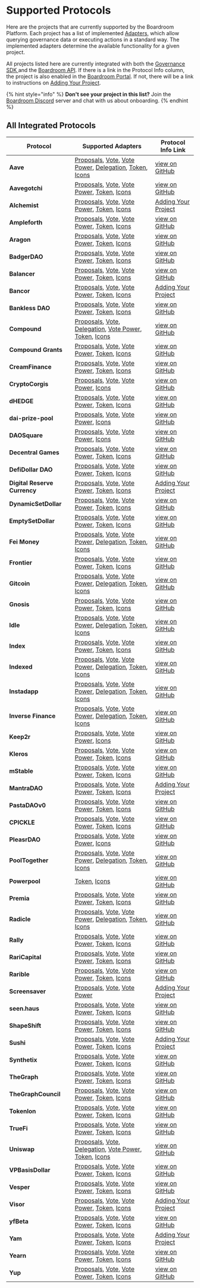 # Supported Protocols

Here are the projects that are currently supported by the Boardroom Platform. Each project has a list of implemented [Adapters](sdk/adapters/), which allow querying governance data or executing actions in a standard way. The implemented adapters determine the available functionality for a given project.

All projects listed here are currently integrated with both the [Governance SDK ](sdk/governance-sdk.md)and the [Boardroom API](boardroom-api/boardroom-api.md). If there is a link in the Protocol Info column, the project is also enabled in the [Boardroom Portal](boardroom-portal-1/getting-started.md). If not, there will be a link to instructions on [Adding Your Project](boardroom-portal-1/adding-your-project/).

{% hint style="info" %}
**Don't see your project in this list?** Join the [Boardroom Discord](https://discord.gg/BwDfpveu) server and chat with us about onboarding.
{% endhint %}

## All Integrated Protocols

| Protocol | Supported Adapters | Protocol Info Link |
| --- | --- | --- |
| **Aave** | [Proposals](sdk/adapters/proposals-adapter.md), [Vote](sdk/adapters/vote-adapter.md), [Vote Power](sdk/adapters/vote-power-adapter.md), [Delegation](sdk/adapters/delegation-apdater.md), [Token](sdk/adapters/token-adapter.md), [Icons](sdk/adapters/icons-adapter.md) | [view on GitHub](https://github.com/boardroom-inc/protocol-Info/tree/main/protocols/aave) |
| **Aavegotchi** | [Proposals](sdk/adapters/proposals-adapter.md), [Vote](sdk/adapters/vote-adapter.md), [Vote Power](sdk/adapters/vote-power-adapter.md), [Token](sdk/adapters/token-adapter.md), [Icons](sdk/adapters/icons-adapter.md) | [view on GitHub](https://github.com/boardroom-inc/protocol-Info/tree/main/protocols/aavegotchi) |
| **Alchemist** | [Proposals](sdk/adapters/proposals-adapter.md), [Vote](sdk/adapters/vote-adapter.md), [Vote Power](sdk/adapters/vote-power-adapter.md), [Token](sdk/adapters/token-adapter.md), [Icons](sdk/adapters/icons-adapter.md) | [Adding Your Project](boardroom-portal-1/adding-your-project/) |
| **Ampleforth** | [Proposals](sdk/adapters/proposals-adapter.md), [Vote](sdk/adapters/vote-adapter.md), [Vote Power](sdk/adapters/vote-power-adapter.md), [Token](sdk/adapters/token-adapter.md), [Icons](sdk/adapters/icons-adapter.md) | [view on GitHub](https://github.com/boardroom-inc/protocol-Info/tree/main/protocols/ampleforth) |
| **Aragon** | [Proposals](sdk/adapters/proposals-adapter.md), [Vote](sdk/adapters/vote-adapter.md), [Vote Power](sdk/adapters/vote-power-adapter.md), [Token](sdk/adapters/token-adapter.md), [Icons](sdk/adapters/icons-adapter.md) | [view on GitHub](https://github.com/boardroom-inc/protocol-Info/tree/main/protocols/aragon) |
| **BadgerDAO** | [Proposals](sdk/adapters/proposals-adapter.md), [Vote](sdk/adapters/vote-adapter.md), [Vote Power](sdk/adapters/vote-power-adapter.md), [Token](sdk/adapters/token-adapter.md), [Icons](sdk/adapters/icons-adapter.md) | [view on GitHub](https://github.com/boardroom-inc/protocol-Info/tree/main/protocols/badgerdao) |
| **Balancer** | [Proposals](sdk/adapters/proposals-adapter.md), [Vote](sdk/adapters/vote-adapter.md), [Vote Power](sdk/adapters/vote-power-adapter.md), [Token](sdk/adapters/token-adapter.md), [Icons](sdk/adapters/icons-adapter.md) | [view on GitHub](https://github.com/boardroom-inc/protocol-Info/tree/main/protocols/balancer) |
| **Bancor** | [Proposals](sdk/adapters/proposals-adapter.md), [Vote](sdk/adapters/vote-adapter.md), [Vote Power](sdk/adapters/vote-power-adapter.md), [Token](sdk/adapters/token-adapter.md), [Icons](sdk/adapters/icons-adapter.md) | [Adding Your Project](boardroom-portal-1/adding-your-project/) |
| **Bankless DAO** | [Proposals](sdk/adapters/proposals-adapter.md), [Vote](sdk/adapters/vote-adapter.md), [Vote Power](sdk/adapters/vote-power-adapter.md), [Token](sdk/adapters/token-adapter.md), [Icons](sdk/adapters/icons-adapter.md) | [view on GitHub](https://github.com/boardroom-inc/protocol-Info/tree/main/protocols/banklessvault) |
| **Compound** | [Proposals](sdk/adapters/proposals-adapter.md), [Vote](sdk/adapters/vote-adapter.md), [Delegation](sdk/adapters/delegation-apdater.md), [Vote Power](sdk/adapters/vote-power-adapter.md), [Token](sdk/adapters/token-adapter.md), [Icons](sdk/adapters/icons-adapter.md) | [view on GitHub](https://github.com/boardroom-inc/protocol-Info/tree/main/protocols/compound) |
| **Compound Grants** | [Proposals](sdk/adapters/proposals-adapter.md), [Vote](sdk/adapters/vote-adapter.md), [Vote Power](sdk/adapters/vote-power-adapter.md), [Token](sdk/adapters/token-adapter.md), [Icons](sdk/adapters/icons-adapter.md) | [view on GitHub](https://github.com/boardroom-inc/protocol-Info/tree/main/protocols/compoundgrants) |
| **CreamFinance** | [Proposals](sdk/adapters/proposals-adapter.md), [Vote](sdk/adapters/vote-adapter.md), [Vote Power](sdk/adapters/vote-power-adapter.md), [Token](sdk/adapters/token-adapter.md), [Icons](sdk/adapters/icons-adapter.md) | [view on GitHub](https://github.com/boardroom-inc/protocol-Info/tree/main/protocols/creamfinance) |
| **CryptoCorgis** | [Proposals](sdk/adapters/proposals-adapter.md), [Vote](sdk/adapters/vote-adapter.md), [Vote Power](sdk/adapters/vote-power-adapter.md), [Icons](sdk/adapters/icons-adapter.md) | [view on GitHub](https://github.com/boardroom-inc/protocol-Info/tree/main/protocols/cryptocorgis) |
| **dHEDGE** | [Proposals](sdk/adapters/proposals-adapter.md), [Vote](sdk/adapters/vote-adapter.md), [Vote Power](sdk/adapters/vote-power-adapter.md), [Token](sdk/adapters/token-adapter.md), [Icons](sdk/adapters/icons-adapter.md) | [view on GitHub](https://github.com/boardroom-inc/protocol-Info/tree/main/protocols/dhedge) |
| **dai-prize-pool** | [Proposals](sdk/adapters/proposals-adapter.md), [Vote](sdk/adapters/vote-adapter.md), [Vote Power](sdk/adapters/vote-power-adapter.md), [Icons](sdk/adapters/icons-adapter.md) | [view on GitHub](https://github.com/boardroom-inc/protocol-Info/tree/main/protocols/daiprizepool) |
| **DAOSquare** | [Proposals](sdk/adapters/proposals-adapter.md), [Vote](sdk/adapters/vote-adapter.md), [Vote Power](sdk/adapters/vote-power-adapter.md), [Icons](sdk/adapters/icons-adapter.md) | [view on GitHub](https://github.com/boardroom-inc/protocol-Info/tree/main/protocols/daosquare) |
| **Decentral Games** | [Proposals](sdk/adapters/proposals-adapter.md), [Vote](sdk/adapters/vote-adapter.md), [Vote Power](sdk/adapters/vote-power-adapter.md), [Token](sdk/adapters/token-adapter.md), [Icons](sdk/adapters/icons-adapter.md) | [view on GitHub](https://github.com/boardroom-inc/protocol-Info/tree/main/protocols/decentralgames) |
| **DefiDollar DAO** | [Proposals](sdk/adapters/proposals-adapter.md), [Vote](sdk/adapters/vote-adapter.md), [Vote Power](sdk/adapters/vote-power-adapter.md), [Token](sdk/adapters/token-adapter.md), [Icons](sdk/adapters/icons-adapter.md) | [view on GitHub](https://github.com/boardroom-inc/protocol-Info/tree/main/protocols/defidollar) |
| **Digital Reserve Currency** | [Proposals](sdk/adapters/proposals-adapter.md), [Vote](sdk/adapters/vote-adapter.md), [Vote Power](sdk/adapters/vote-power-adapter.md), [Token](sdk/adapters/token-adapter.md), [Icons](sdk/adapters/icons-adapter.md) | [Adding Your Project](boardroom-portal-1/adding-your-project/) |
| **DynamicSetDollar** | [Proposals](sdk/adapters/proposals-adapter.md), [Vote](sdk/adapters/vote-adapter.md), [Vote Power](sdk/adapters/vote-power-adapter.md), [Token](sdk/adapters/token-adapter.md), [Icons](sdk/adapters/icons-adapter.md) | [view on GitHub](https://github.com/boardroom-inc/protocol-Info/tree/main/protocols/dsd) |
| **EmptySetDollar** | [Proposals](sdk/adapters/proposals-adapter.md), [Vote](sdk/adapters/vote-adapter.md), [Vote Power](sdk/adapters/vote-power-adapter.md), [Token](sdk/adapters/token-adapter.md), [Icons](sdk/adapters/icons-adapter.md) | [view on GitHub](https://github.com/boardroom-inc/protocol-Info/tree/main/protocols/esd) |
| **Fei Money** | [Proposals](sdk/adapters/proposals-adapter.md), [Vote](sdk/adapters/vote-adapter.md), [Vote Power](sdk/adapters/vote-power-adapter.md), [Delegation](sdk/adapters/delegation-apdater.md), [Token](sdk/adapters/token-adapter.md), [Icons](sdk/adapters/icons-adapter.md) | [view on GitHub](https://github.com/boardroom-inc/protocol-Info/tree/main/protocols/fei) |
| **Frontier** | [Proposals](sdk/adapters/proposals-adapter.md), [Vote](sdk/adapters/vote-adapter.md), [Vote Power](sdk/adapters/vote-power-adapter.md), [Token](sdk/adapters/token-adapter.md), [Icons](sdk/adapters/icons-adapter.md) | [view on GitHub](https://github.com/boardroom-inc/protocol-Info/tree/main/protocols/frontier) |
| **Gitcoin** | [Proposals](sdk/adapters/proposals-adapter.md), [Vote](sdk/adapters/vote-adapter.md), [Vote Power](sdk/adapters/vote-power-adapter.md), [Delegation](sdk/adapters/delegation-apdater.md), [Token](sdk/adapters/token-adapter.md), [Icons](sdk/adapters/icons-adapter.md) | [view on GitHub](https://github.com/boardroom-inc/protocol-Info/tree/main/protocols/gitcoin) |
| **Gnosis** | [Proposals](sdk/adapters/proposals-adapter.md), [Vote](sdk/adapters/vote-adapter.md), [Vote Power](sdk/adapters/vote-power-adapter.md), [Token](sdk/adapters/token-adapter.md), [Icons](sdk/adapters/icons-adapter.md) | [view on GitHub](https://github.com/boardroom-inc/protocol-Info/tree/main/protocols/gnosis) |
| **Idle** | [Proposals](sdk/adapters/proposals-adapter.md), [Vote](sdk/adapters/vote-adapter.md), [Vote Power](sdk/adapters/vote-power-adapter.md), [Delegation](sdk/adapters/delegation-apdater.md), [Token](sdk/adapters/token-adapter.md), [Icons](sdk/adapters/icons-adapter.md) | [view on GitHub](https://github.com/boardroom-inc/protocol-Info/tree/main/protocols/idlefinance) |
| **Index** | [Proposals](sdk/adapters/proposals-adapter.md), [Vote](sdk/adapters/vote-adapter.md), [Vote Power](sdk/adapters/vote-power-adapter.md), [Token](sdk/adapters/token-adapter.md), [Icons](sdk/adapters/icons-adapter.md) | [view on GitHub](https://github.com/boardroom-inc/protocol-Info/tree/main/protocols/indexCoop) |
| **Indexed** | [Proposals](sdk/adapters/proposals-adapter.md), [Vote](sdk/adapters/vote-adapter.md), [Vote Power](sdk/adapters/vote-power-adapter.md), [Delegation](sdk/adapters/delegation-apdater.md), [Token](sdk/adapters/token-adapter.md), [Icons](sdk/adapters/icons-adapter.md) | [view on GitHub](https://github.com/boardroom-inc/protocol-Info/tree/main/protocols/indexed) |
| **Instadapp** | [Proposals](sdk/adapters/proposals-adapter.md), [Vote](sdk/adapters/vote-adapter.md), [Vote Power](sdk/adapters/vote-power-adapter.md), [Delegation](sdk/adapters/delegation-apdater.md), [Token](sdk/adapters/token-adapter.md), [Icons](sdk/adapters/icons-adapter.md) | [view on GitHub](https://github.com/boardroom-inc/protocol-Info/tree/main/protocols/instadapp) |
| **Inverse Finance** | [Proposals](sdk/adapters/proposals-adapter.md), [Vote](sdk/adapters/vote-adapter.md), [Vote Power](sdk/adapters/vote-power-adapter.md), [Delegation](sdk/adapters/delegation-apdater.md), [Token](sdk/adapters/token-adapter.md), [Icons](sdk/adapters/icons-adapter.md) | [view on GitHub](https://github.com/boardroom-inc/protocol-Info/tree/main/protocols/inverse) |
| **Keep2r** | [Proposals](sdk/adapters/proposals-adapter.md), [Vote](sdk/adapters/vote-adapter.md), [Vote Power](sdk/adapters/vote-power-adapter.md), [Icons](sdk/adapters/icons-adapter.md) | [view on GitHub](https://github.com/boardroom-inc/protocol-Info/tree/main/protocols/keep2r) |
| **Kleros** | [Proposals](sdk/adapters/proposals-adapter.md), [Vote](sdk/adapters/vote-adapter.md), [Vote Power](sdk/adapters/vote-power-adapter.md), [Token](sdk/adapters/token-adapter.md), [Icons](sdk/adapters/icons-adapter.md) | [view on GitHub](https://github.com/boardroom-inc/protocol-Info/tree/main/protocols/kleros) |
| **mStable** | [Proposals](sdk/adapters/proposals-adapter.md), [Vote](sdk/adapters/vote-adapter.md), [Vote Power](sdk/adapters/vote-power-adapter.md), [Token](sdk/adapters/token-adapter.md), [Icons](sdk/adapters/icons-adapter.md) | [view on GitHub](https://github.com/boardroom-inc/protocol-Info/tree/main/protocols/mstable) |
| **MantraDAO** | [Proposals](sdk/adapters/proposals-adapter.md), [Vote](sdk/adapters/vote-adapter.md), [Vote Power](sdk/adapters/vote-power-adapter.md), [Token](sdk/adapters/token-adapter.md), [Icons](sdk/adapters/icons-adapter.md) | [Adding Your Project](boardroom-portal-1/adding-your-project/) |
| **PastaDAOv0** | [Proposals](sdk/adapters/proposals-adapter.md), [Vote](sdk/adapters/vote-adapter.md), [Vote Power](sdk/adapters/vote-power-adapter.md), [Token](sdk/adapters/token-adapter.md), [Icons](sdk/adapters/icons-adapter.md) | [view on GitHub](https://github.com/boardroom-inc/protocol-Info/tree/main/protocols/pasta) |
| **CPICKLE** | [Proposals](sdk/adapters/proposals-adapter.md), [Vote](sdk/adapters/vote-adapter.md), [Vote Power](sdk/adapters/vote-power-adapter.md), [Token](sdk/adapters/token-adapter.md), [Icons](sdk/adapters/icons-adapter.md) | [view on GitHub](https://github.com/boardroom-inc/protocol-Info/tree/main/protocols/pickle) |
| **PleasrDAO** | [Proposals](sdk/adapters/proposals-adapter.md), [Vote](sdk/adapters/vote-adapter.md), [Vote Power](sdk/adapters/vote-power-adapter.md), [Icons](sdk/adapters/icons-adapter.md) | [view on GitHub](https://github.com/boardroom-inc/protocol-Info/tree/main/protocols/pleasrdao) |
| **PoolTogether** | [Proposals](sdk/adapters/proposals-adapter.md), [Vote](sdk/adapters/vote-adapter.md), [Vote Power](sdk/adapters/vote-power-adapter.md), [Delegation](sdk/adapters/delegation-apdater.md), [Token](sdk/adapters/token-adapter.md), [Icons](sdk/adapters/icons-adapter.md) | [view on GitHub](https://github.com/boardroom-inc/protocol-Info/tree/main/protocols/pooltogether) |
| **Powerpool** | [Token](sdk/adapters/token-adapter.md), [Icons](sdk/adapters/icons-adapter.md) | [view on GitHub](https://github.com/boardroom-inc/protocol-Info/tree/main/protocols/powerpool) |
| **Premia** | [Proposals](sdk/adapters/proposals-adapter.md), [Vote](sdk/adapters/vote-adapter.md), [Vote Power](sdk/adapters/vote-power-adapter.md), [Token](sdk/adapters/token-adapter.md), [Icons](sdk/adapters/icons-adapter.md) | [view on GitHub](https://github.com/boardroom-inc/protocol-Info/tree/main/protocols/premia) |
| **Radicle** | [Proposals](sdk/adapters/proposals-adapter.md), [Vote](sdk/adapters/vote-adapter.md), [Vote Power](sdk/adapters/vote-power-adapter.md), [Delegation](sdk/adapters/delegation-apdater.md), [Token](sdk/adapters/token-adapter.md), [Icons](sdk/adapters/icons-adapter.md) | [view on GitHub](https://github.com/boardroom-inc/protocol-Info/tree/main/protocols/radicle) |
| **Rally** | [Proposals](sdk/adapters/proposals-adapter.md), [Vote](sdk/adapters/vote-adapter.md), [Vote Power](sdk/adapters/vote-power-adapter.md), [Token](sdk/adapters/token-adapter.md), [Icons](sdk/adapters/icons-adapter.md) | [view on GitHub](https://github.com/boardroom-inc/protocol-Info/tree/main/protocols/rally) |
| **RariCapital** | [Proposals](sdk/adapters/proposals-adapter.md), [Vote](sdk/adapters/vote-adapter.md), [Vote Power](sdk/adapters/vote-power-adapter.md), [Token](sdk/adapters/token-adapter.md), [Icons](sdk/adapters/icons-adapter.md) | [view on GitHub](https://github.com/boardroom-inc/protocol-Info/tree/main/protocols/rari) |
| **Rarible** | [Proposals](sdk/adapters/proposals-adapter.md), [Vote](sdk/adapters/vote-adapter.md), [Vote Power](sdk/adapters/vote-power-adapter.md), [Token](sdk/adapters/token-adapter.md), [Icons](sdk/adapters/icons-adapter.md) | [view on GitHub](https://github.com/boardroom-inc/protocol-Info/tree/main/protocols/rarible) |
| **Screensaver** | [Proposals](sdk/adapters/proposals-adapter.md), [Vote](sdk/adapters/vote-adapter.md), [Vote Power](sdk/adapters/vote-power-adapter.md) | [Adding Your Project](boardroom-portal-1/adding-your-project/) |
| **seen.haus** | [Proposals](sdk/adapters/proposals-adapter.md), [Vote](sdk/adapters/vote-adapter.md), [Vote Power](sdk/adapters/vote-power-adapter.md), [Token](sdk/adapters/token-adapter.md), [Icons](sdk/adapters/icons-adapter.md) | [view on GitHub](https://github.com/boardroom-inc/protocol-Info/tree/main/protocols/seen) |
| **ShapeShift** | [Proposals](sdk/adapters/proposals-adapter.md), [Vote](sdk/adapters/vote-adapter.md), [Vote Power](sdk/adapters/vote-power-adapter.md), [Token](sdk/adapters/token-adapter.md), [Icons](sdk/adapters/icons-adapter.md) | [view on GitHub](https://github.com/boardroom-inc/protocol-Info/tree/main/protocols/shapeshift) |
| **Sushi** | [Proposals](sdk/adapters/proposals-adapter.md), [Vote](sdk/adapters/vote-adapter.md), [Vote Power](sdk/adapters/vote-power-adapter.md), [Token](sdk/adapters/token-adapter.md), [Icons](sdk/adapters/icons-adapter.md) | [Adding Your Project](boardroom-portal-1/adding-your-project/) |
| **Synthetix** | [Proposals](sdk/adapters/proposals-adapter.md), [Vote](sdk/adapters/vote-adapter.md), [Vote Power](sdk/adapters/vote-power-adapter.md), [Token](sdk/adapters/token-adapter.md), [Icons](sdk/adapters/icons-adapter.md) | [view on GitHub](https://github.com/boardroom-inc/protocol-Info/tree/main/protocols/synthetix) |
| **TheGraph** | [Proposals](sdk/adapters/proposals-adapter.md), [Vote](sdk/adapters/vote-adapter.md), [Vote Power](sdk/adapters/vote-power-adapter.md), [Token](sdk/adapters/token-adapter.md), [Icons](sdk/adapters/icons-adapter.md) | [view on GitHub](https://github.com/boardroom-inc/protocol-Info/tree/main/protocols/graphprotocol) |
| **TheGraphCouncil** | [Proposals](sdk/adapters/proposals-adapter.md), [Vote](sdk/adapters/vote-adapter.md), [Vote Power](sdk/adapters/vote-power-adapter.md), [Token](sdk/adapters/token-adapter.md), [Icons](sdk/adapters/icons-adapter.md) | [view on GitHub](https://github.com/boardroom-inc/protocol-Info/tree/main/protocols/thegraphcouncil) |
| **Tokenlon** | [Proposals](sdk/adapters/proposals-adapter.md), [Vote](sdk/adapters/vote-adapter.md), [Vote Power](sdk/adapters/vote-power-adapter.md), [Token](sdk/adapters/token-adapter.md), [Icons](sdk/adapters/icons-adapter.md) | [view on GitHub](https://github.com/boardroom-inc/protocol-Info/tree/main/protocols/tokenlon) |
| **TrueFi** | [Proposals](sdk/adapters/proposals-adapter.md), [Vote](sdk/adapters/vote-adapter.md), [Vote Power](sdk/adapters/vote-power-adapter.md), [Token](sdk/adapters/token-adapter.md), [Icons](sdk/adapters/icons-adapter.md) | [view on GitHub](https://github.com/boardroom-inc/protocol-Info/tree/main/protocols/truefigov) |
| **Uniswap** | [Proposals](sdk/adapters/proposals-adapter.md), [Vote](sdk/adapters/vote-adapter.md), [Delegation](sdk/adapters/delegation-apdater.md), [Vote Power](sdk/adapters/vote-power-adapter.md), [Token](sdk/adapters/token-adapter.md), [Icons](sdk/adapters/icons-adapter.md) | [view on GitHub](https://github.com/boardroom-inc/protocol-Info/tree/main/protocols/uniswap) |
| **VPBasisDollar** | [Proposals](sdk/adapters/proposals-adapter.md), [Vote](sdk/adapters/vote-adapter.md), [Vote Power](sdk/adapters/vote-power-adapter.md), [Token](sdk/adapters/token-adapter.md), [Icons](sdk/adapters/icons-adapter.md) | [view on GitHub](https://github.com/boardroom-inc/protocol-Info/tree/main/protocols/basisdollar) |
| **Vesper** | [Proposals](sdk/adapters/proposals-adapter.md), [Vote](sdk/adapters/vote-adapter.md), [Vote Power](sdk/adapters/vote-power-adapter.md), [Token](sdk/adapters/token-adapter.md), [Icons](sdk/adapters/icons-adapter.md) | [view on GitHub](https://github.com/boardroom-inc/protocol-Info/tree/main/protocols/vsp) |
| **Visor** | [Proposals](sdk/adapters/proposals-adapter.md), [Vote](sdk/adapters/vote-adapter.md), [Vote Power](sdk/adapters/vote-power-adapter.md), [Token](sdk/adapters/token-adapter.md), [Icons](sdk/adapters/icons-adapter.md) | [Adding Your Project](boardroom-portal-1/adding-your-project/) |
| **yfBeta** | [Proposals](sdk/adapters/proposals-adapter.md), [Vote](sdk/adapters/vote-adapter.md), [Vote Power](sdk/adapters/vote-power-adapter.md), [Token](sdk/adapters/token-adapter.md), [Icons](sdk/adapters/icons-adapter.md) | [view on GitHub](https://github.com/boardroom-inc/protocol-Info/tree/main/protocols/yfbeta) |
| **Yam** | [Proposals](sdk/adapters/proposals-adapter.md), [Vote](sdk/adapters/vote-adapter.md), [Vote Power](sdk/adapters/vote-power-adapter.md), [Token](sdk/adapters/token-adapter.md), [Icons](sdk/adapters/icons-adapter.md) | [Adding Your Project](boardroom-portal-1/adding-your-project/) |
| **Yearn** | [Proposals](sdk/adapters/proposals-adapter.md), [Vote](sdk/adapters/vote-adapter.md), [Vote Power](sdk/adapters/vote-power-adapter.md), [Token](sdk/adapters/token-adapter.md), [Icons](sdk/adapters/icons-adapter.md) | [view on GitHub](https://github.com/boardroom-inc/protocol-Info/tree/main/protocols/ybaby) |
| **Yup** | [Proposals](sdk/adapters/proposals-adapter.md), [Vote](sdk/adapters/vote-adapter.md), [Vote Power](sdk/adapters/vote-power-adapter.md), [Token](sdk/adapters/token-adapter.md), [Icons](sdk/adapters/icons-adapter.md) | [view on GitHub](https://github.com/boardroom-inc/protocol-Info/tree/main/protocols/yup) |
